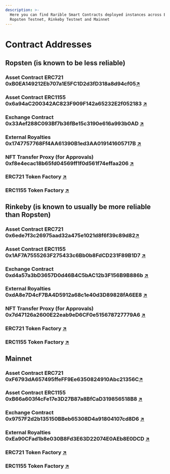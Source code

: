 ```yaml
---
description: >-
  Here you can find Rarible Smart Contracts deployed instances across Ethereum
  Ropsten Testnet, Rinkeby Testnet and Mainnet
---
```


# Contract Addresses

## Ropsten \(is known to be less reliable\)

### Asset Contract ERC721    0xB0EA149212Eb707a1E5FC1D2d3fD318a8d94cf05[↗](https://ropsten.etherscan.io/address/0xB0EA149212Eb707a1E5FC1D2d3fD318a8d94cf05)

### Asset Contract ERC1155    0x6a94aC200342AC823F909F142a65232E2f052183 [↗](https://ropsten.etherscan.io/address/0x6a94aC200342AC823F909F142a65232E2f052183)

### Exchange Contract    0x33Aef288C093Bf7b36fBe15c3190e616a993b0AD [↗](https://ropsten.etherscan.io/address/0x33Aef288C093Bf7b36fBe15c3190e616a993b0AD)

### External Royalties    0x1747757768Ff4AA61390B1ed3AA019141605717B [↗](https://ropsten.etherscan.io/address/0x1747757768Ff4AA61390B1ed3AA019141605717B#code)

### NFT Transfer Proxy \(for Approvals\) 0xf8e4ecac18b65fd04569ff1f0d561f74effaa206 [↗](https://ropsten.etherscan.io/address/0xf8e4ecac18b65fd04569ff1f0d561f74effaa206)

### ERC721 Token Factory [↗](https://ropsten.etherscan.io/address/0xcFDCE8eAC6FEe69137924204CbB6334281b84e7D)

### ERC1155 Token Factory [↗](https://ropsten.etherscan.io/address/0x7e7f1C09B2B64f882c3e23D704317f7afF5822B9)

## Rinkeby \(is known to usually be more reliable than Ropsten\)

### Asset Contract ERC721    0x6ede7f3c26975aad32a475e1021d8f6f39c89d82[↗](https://rinkeby.etherscan.io/address/0x6ede7f3c26975aad32a475e1021d8f6f39c89d82)

### Asset Contract ERC1155    0x1AF7A7555263F275433c6Bb0b8FdCD231F89B1D7 [↗](https://rinkeby.etherscan.io/address/0x1AF7A7555263F275433c6Bb0b8FdCD231F89B1D7)

### Exchange Contract    0xd4a57a3bD3657D0d46B4C5bAC12b3F156B9B886b [↗](https://rinkeby.etherscan.io/address/0xd4a57a3bD3657D0d46B4C5bAC12b3F156B9B886b)

### External Royalties    0xdA8e7D4cF7BA4D5912a68c1e40d3D89828fA6EE8 [↗](https://rinkeby.etherscan.io/address/0xdA8e7D4cF7BA4D5912a68c1e40d3D89828fA6EE8#code)

### NFT Transfer Proxy \(for Approvals\) 0x7d47126a2600E22eab9eD6CF0e515678727779A6 [↗](https://rinkeby.etherscan.io/address/0x7d47126a2600E22eab9eD6CF0e515678727779A6)

### ERC721 Token Factory [↗](https://rinkeby.etherscan.io/address/0xFb7035295a293041Ef8A2D5287A7eAec9C64917a)

### ERC1155 Token Factory [↗](https://rinkeby.etherscan.io/address/0xD910E04A13630d0Bd494f7AAff76D29153b711A8)

## Mainnet

### Asset Contract ERC721    0xF6793dA657495ffeFF9Ee6350824910Abc21356C[↗](https://etherscan.io/address/0xF6793dA657495ffeFF9Ee6350824910Abc21356C)

### Asset Contract ERC1155    0xB66a603f4cFe17e3D27B87a8BfCaD319856518B8 [↗](https://etherscan.io/address/0xB66a603f4cFe17e3D27B87a8BfCaD319856518B8)

### Exchange Contract    0x9757F2d2b135150BBeb65308D4a91804107cd8D6 [↗](https://etherscan.io/address/0x9757F2d2b135150BBeb65308D4a91804107cd8D6)

### External Royalties    0xEa90CFad1b8e030B8Fd3E63D22074E0AEb8E0DCD [↗](https://etherscan.io/address/0xEa90CFad1b8e030B8Fd3E63D22074E0AEb8E0DCD#code)

### ERC721 Token Factory [↗](https://etherscan.io/address/0x6d9dd3547baf4c190ab89e0103c363feaf325eca)

### ERC1155 Token Factory [↗](https://etherscan.io/address/0x81243681078bEE8e251D02Ee6872b1EAa6DD982A)

